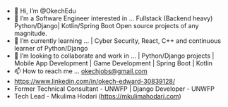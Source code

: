 - 👋 Hi, I’m @OkechEdu
- 👀 I’m a Software Engineer interested in ... Fullstack (Backend heavy) Python/Django| Kotlin/Spring Boot Open source projects of any magnitude.
- 🌱 I’m currently learning ... | Cyber Security, React, C++ and continuous learner of Python/Django
- 💞️ I’m looking to collaborate and work in ... | Python/Django projects | Mobile App Development | Game Development | Spring Boot | Kotlin
- 📫 How to reach me ... okechjobs@gmail.com
- https://www.linkedin.com/in/okech-edward-30839128/
-  Former Technical Consultant - UNWFP | Django Developer - UNWFP
-  Tech Lead - Mkulima Hodari (https://mkulimahodari.com)

<!---
OkechEdu/OkechEdu is a ✨ special ✨ repository because its `README.md` (this file) appears on your GitHub profile.
You can click the Preview link to take a look at your changes.
--->
